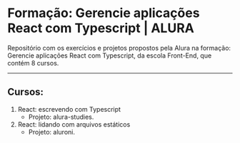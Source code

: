 # Formação: Gerencie aplicações React com Typescript | ALURA

Repositório com os exercícios e projetos propostos pela Alura na formação: Gerencie aplicações React com Typescript, da escola Front-End, que contém 8 cursos.

---

## Cursos:

1. React: escrevendo com Typescript
   - Projeto: alura-studies.
2. React: lidando com arquivos estáticos
   - Projeto: aluroni.
